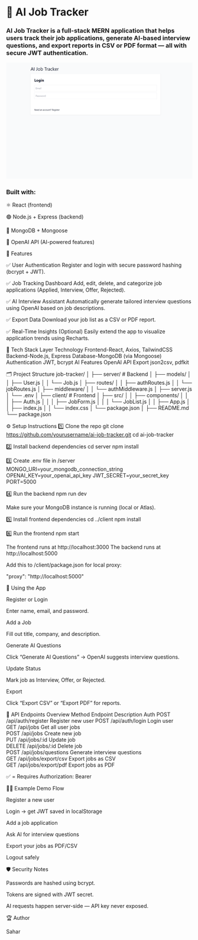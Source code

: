 # 🧠 AI Job Tracker

### AI Job Tracker is a full-stack MERN application that helps users track their job applications, generate AI-based interview questions, and export reports in CSV or PDF format — all with secure JWT authentication.

![Picture1.jpg](./frontend/images/Picture1.png)

### Built with:

⚛️ React (frontend)

🟢 Node.js + Express (backend)

🍃 MongoDB + Mongoose

🤖 OpenAI API (AI-powered features)

🚀 Features

✅ User Authentication
Register and login with secure password hashing (bcrypt + JWT).

✅ Job Tracking Dashboard
Add, edit, delete, and categorize job applications (Applied, Interview, Offer, Rejected).

✅ AI Interview Assistant
Automatically generate tailored interview questions using OpenAI based on job descriptions.

✅ Export Data
Download your job list as a CSV or PDF report.

✅ Real-Time Insights (Optional)
Easily extend the app to visualize application trends using Recharts.

🧩 Tech Stack
Layer Technology
Frontend-React, Axios, TailwindCSS
Backend-Node.js, Express
Database-MongoDB (via Mongoose)
Authentication	JWT, bcrypt
AI Features	OpenAI API
Export	json2csv, pdfkit

🗂️ Project Structure
job-tracker/
│
├── server/               # Backend
│   ├── models/
│   │   ├── User.js
│   │   └── Job.js
│   ├── routes/
│   │   ├── authRoutes.js
│   │   └── jobRoutes.js
│   ├── middleware/
│   │   └── authMiddleware.js
│   ├── server.js
│   └── .env
│
├── client/               # Frontend
│   ├── src/
│   │   ├── components/
│   │   │   ├── Auth.js
│   │   │   ├── JobForm.js
│   │   │   └── JobList.js
│   │   ├── App.js
│   │   ├── index.js
│   │   └── index.css
│   └── package.json
│
├── README.md
└── package.json

⚙️ Setup Instructions
1️⃣ Clone the repo
git clone https://github.com/yourusername/ai-job-tracker.git
cd ai-job-tracker

2️⃣ Install backend dependencies
cd server
npm install

3️⃣ Create .env file in /server
MONGO_URI=your_mongodb_connection_string
OPENAI_KEY=your_openai_api_key
JWT_SECRET=your_secret_key
PORT=5000

4️⃣ Run the backend
npm run dev


Make sure your MongoDB instance is running (local or Atlas).

5️⃣ Install frontend dependencies
cd ../client
npm install

6️⃣ Run the frontend
npm start


The frontend runs at http://localhost:3000
The backend runs at http://localhost:5000

Add this to /client/package.json for local proxy:

"proxy": "http://localhost:5000"

🧠 Using the App

Register or Login

Enter name, email, and password.

Add a Job

Fill out title, company, and description.

Generate AI Questions

Click “Generate AI Questions” → OpenAI suggests interview questions.

Update Status

Mark job as Interview, Offer, or Rejected.

Export

Click “Export CSV” or “Export PDF” for reports.

📡 API Endpoints Overview
Method	Endpoint	Description	Auth
POST	/api/auth/register	Register new user
POST	/api/auth/login	Login user	
GET	/api/jobs	Get all user jobs	
POST	/api/jobs	Create new job	
PUT	/api/jobs/:id	Update job	
DELETE	/api/jobs/:id	Delete job	
POST	/api/jobs/questions	Generate interview questions	
GET	/api/jobs/export/csv	Export jobs as CSV	
GET	/api/jobs/export/pdf	Export jobs as PDF	

✅ = Requires Authorization: Bearer <token>


🧑‍💻 Example Demo Flow

Register a new user

Login → get JWT saved in localStorage

Add a job application

Ask AI for interview questions

Export your jobs as PDF/CSV

Logout safely



🛡️ Security Notes

Passwords are hashed using bcrypt.

Tokens are signed with JWT secret.

AI requests happen server-side — API key never exposed.

🏆 Author

Sahar


